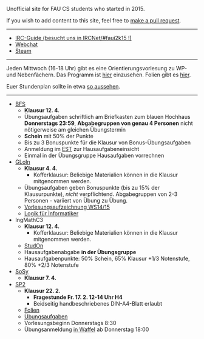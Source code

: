 Unofficial site for FAU CS students who started in 2015.

If you wish to add content to this site, feel free to [make a pull request](https://github.com/yawkat/faui2k15.de).

---

- [IRC-Guide (besucht uns in IRCNet/#faui2k15 !)](https://fsi.cs.fau.de/dw/kontakt/irc)
- [Webchat](http://webchat.ircnet.net/?channels=faui2k15)
- [Steam](http://steamcommunity.com/groups/faui)

---

Jeden Mittwoch (16-18 Uhr) gibt es eine Orientierungsvorlesung zu WP- und Nebenfächern. Das Programm ist 
[hier](http://www.informatik.studium.uni-erlangen.de/studierende/wpf-orientierung.pdf) einzusehen. Folien gibt es
 [hier](http://www.informatik.studium.uni-erlangen.de/studierende/nfaecher.shtml).

Euer Stundenplan sollte in etwa [so aussehen](https://s.yawk.at/U6xl).

---

- [BFS](https://www12.informatik.uni-erlangen.de/edu/BFS/WS1617/)
  + **Klausur 12. 4.**
  + Übungsaufgaben schriftlich am Briefkasten zum blauen Hochhaus **Donnerstags 23:59**, **Abgabegruppen von genau 4 Personen** nicht nötigerweise am gleichen Übungstermin
  + **Schein** mit 50% der Punkte
  + Bis zu 3 Bonuspunkte für die Klausur von Bonus-Übungsaufgaben
  + Anmeldung im [EST](http://est.informatik.uni-erlangen.de/index.html?lectureId=226) zur Hausaufgabeneinsicht
  + Einmal in der Übungsgruppe Hausaufgaben vorrechnen
- [GLoIn](https://www8.cs.fau.de/ws16:gloin)
  + **Klausur 4. 4.**
      + Kofferklausur: Beliebige Materialien können in die Klausur mitgenommen werden.
  + Übungsaufgaben geben Bonuspunkte (bis zu 15% der Klausurpunkte), *nicht* verpflichtend. Abgabegruppen von 2-3 Personen - variiert von Übung zu Übung.
  + [Vorlesungsaufzeichnung WS14/15](https://www.video.uni-erlangen.de/course/id/323.html)
  + [Logik für Informatiker](https://www.amazon.de/dp/3827410053)
- IngMathC3
  + **Klausur 12. 4.**
      + Kofferklausur: Beliebige Materialien können in die Klausur mitgenommen werden.
  + [StudOn](https://www.studon.fau.de/studon/ilias.php?ref_id=1650357&cmdClass=ilobjcoursegui&cmdNode=qs:gr&baseClass=ilRepositoryGUI)
  + Hausaufgabenabgabe **in der Übungsgruppe**
  + Hausaufgabenpunkte: 50% Schein, 65% Klausur +1/3 Notenstufe, 80% +2/3 Notenstufe 
- [SoSy](http://www11.informatik.uni-erlangen.de/Lehre/WS1617/SW-SYS3/)
  + **Klausur 7. 4.**
- [SP2](https://www4.informatik.uni-erlangen.de/DE/Lehre/WS16/V_SP2/)
  + **Klausur 22. 2.**
      + **Fragestunde Fr. 17. 2. 12-14 Uhr H4**
      + Beidseitig handbeschriebenes DIN-A4-Blatt erlaubt
  + [Folien](https://www4.cs.fau.de/Lehre/WS16/V_SP2/Vorlesung/folien.shtml)
  + [Übungsaufgaben](https://www4.cs.fau.de/Lehre/WS16/V_SP2/Uebung/aufgaben.shtml)
  + Vorlesungsbeginn Donnerstags 8:30
  + Übungsanmeldung [in Waffel](https://waffel.informatik.uni-erlangen.de/signup/?course=1201622) ab Donnerstag 18:00

